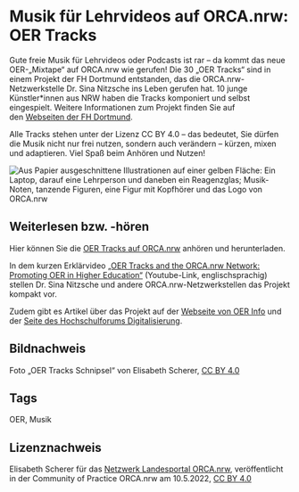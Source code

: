 # Musik für Lehrvideos auf ORCA.nrw: OER Tracks

Gute freie Musik für Lehrvideos oder Podcasts ist rar – da kommt das neue OER-„Mixtape“ auf ORCA.nrw wie gerufen! Die 30 „OER Tracks“ sind in einem Projekt der FH Dortmund entstanden, das die ORCA.nrw-Netzwerkstelle Dr. Sina Nitzsche ins Leben gerufen hat. 10 junge Künstler\*innen aus NRW haben die Tracks komponiert und selbst eingespielt. Weitere Informationen zum Projekt finden Sie auf den [Webseiten der FH Dortmund](https://www.fh-dortmund.de/news/oer-tracks-die-sounds-der-lehre.php).

Alle Tracks stehen unter der Lizenz CC BY 4.0 – das bedeutet, Sie dürfen die Musik nicht nur frei nutzen, sondern auch verändern – kürzen, mixen und adaptieren. Viel Spaß beim Anhören und Nutzen! 

![Aus Papier ausgeschnittene Illustrationen auf einer gelben Fläche: Ein Laptop, darauf eine Lehrperson und daneben ein Reagenzglas; Musik-Noten, tanzende Figuren, eine Figur mit Kopfhörer und das Logo von ORCA.nrw](https://github.com/lindahalm-hsbi/infOERmiert/assets/148337008/801af9f2-5089-44f6-9ff7-25cb3947a896 "OER Tracks Schnipsel")


## Weiterlesen bzw. -hören

Hier können Sie die [OER Tracks auf ORCA.nrw](https://www.orca.nrw/oer-support/oer-tracks) anhören und herunterladen.

In dem kurzen Erklärvideo [„OER Tracks and the ORCA.nrw Network: Promoting OER in Higher Education“](https://www.youtube.com/watch?v=H5Zbo5Cyo_M "Youtube-Link") (Youtube-Link, englischsprachig) stellen Dr. Sina Nitzsche und andere ORCA.nrw-Netzwerkstellen das Projekt kompakt vor.

Zudem gibt es Artikel über das Projekt auf der [Webseite von OER Info](https://open-educational-resources.de/die-oer-tracks/) und der [Seite des Hochschulforums Digitalisierung](https://hochschulforumdigitalisierung.de/blog/oer-tracks-bedarfsgerechte-musik-fuer-die-digitale-lehre-durch-diy/).


## Bildnachweis

Foto „OER Tracks Schnipsel“ von Elisabeth Scherer, <a href="https://creativecommons.org/licenses/by/4.0/" target="_blank">CC BY 4.0</a>

## Tags

OER, Musik

## Lizenznachweis

Elisabeth Scherer für das <a href="http://www.orca.nrw/ueber-uns/netzwerk" target="_blank">Netzwerk Landesportal ORCA.nrw</a>, veröffentlicht in der Community of Practice ORCA.nrw am 10.5.2022, <a href="https://creativecommons.org/licenses/by/4.0/" target="_blank">CC BY 4.0</a>
